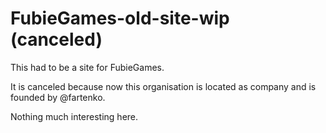# FubieGames-old-site-wip (canceled)

This had to be a site for FubieGames.

It is canceled because now this organisation is located as company and is founded by @fartenko.

Nothing much interesting here.

